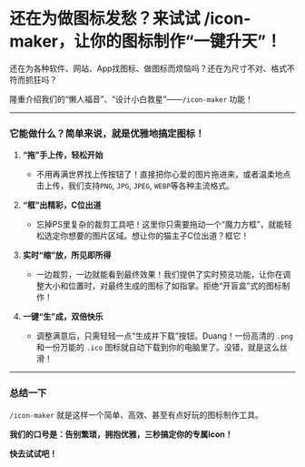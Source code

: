 # 还在为做图标发愁？来试试 /icon-maker，让你的图标制作“一键升天”！

还在为各种软件、网站、App找图标、做图标而烦恼吗？还在为尺寸不对、格式不符而抓狂吗？

隆重介绍我们的“懒人福音”、“设计小白救星”——`/icon-maker` 功能！

---

### 它能做什么？简单来说，就是**优雅地**搞定图标！

1.  **“拖”手上传，轻松开始**
    *   不用再满世界找上传按钮了！直接把你心爱的图片拖进来，或者温柔地点击上传，我们支持`PNG`, `JPG`, `JPEG`, `WEBP`等各种主流格式。

2.  **“框”出精彩，C位出道**
    *   忘掉PS里复杂的裁剪工具吧！这里你只需要拖动一个“魔力方框”，就能轻松选定你想要的图片区域。想让你的猫主子C位出道？框它！

3.  **实时“缩”放，所见即所得**
    *   一边裁剪，一边就能看到最终效果！我们提供了实时预览功能，让你在调整大小和位置时，对最终生成的图标了如指掌。拒绝“开盲盒”式的图标制作！

4.  **一键“生”成，双倍快乐**
    *   调整满意后，只需轻轻一点“生成并下载”按钮。Duang！一份高清的 `.png` 和一份万能的 `.ico` 图标就自动下载到你的电脑里了。没错，就是这么丝滑！

---

### 总结一下

`/icon-maker` 就是这样一个简单、高效、甚至有点好玩的图标制作工具。

**我们的口号是：告别繁琐，拥抱优雅，三秒搞定你的专属Icon！**

**快去试试吧！**
